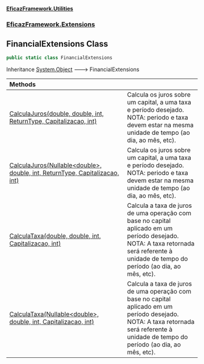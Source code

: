#### [EficazFramework.Utilities](EficazFrameworkUtilities.md 'EficazFramework Utilities')
### [EficazFramework.Extensions](EficazFrameworkUtilities.md#EficazFramework_Extensions 'EficazFramework.Extensions')
## FinancialExtensions Class
```csharp
public static class FinancialExtensions
```

Inheritance [System.Object](https://docs.microsoft.com/en-us/dotnet/api/System.Object 'System.Object') &#129106; FinancialExtensions  

| Methods | |
| :--- | :--- |
| [CalculaJuros(double, double, int, ReturnType, Capitalizacao, int)](FinancialExtensions_CalculaJuros(double_double_int_ReturnType_Capitalizacao_int).md 'EficazFramework.Extensions.FinancialExtensions.CalculaJuros(double, double, int, EficazFramework.Extensions.FinancialExtensions.ReturnType, EficazFramework.Extensions.FinancialExtensions.Capitalizacao, int)') | Calcula os juros sobre um capital, a uma taxa e período desejado.<br/>NOTA: periodo e taxa devem estar na mesma unidade de tempo (ao dia, ao mês, etc).<br/> |
| [CalculaJuros(Nullable&lt;double&gt;, double, int, ReturnType, Capitalizacao, int)](FinancialExtensions_CalculaJuros(Nullable_double__double_int_ReturnType_Capitalizacao_int).md 'EficazFramework.Extensions.FinancialExtensions.CalculaJuros(System.Nullable&lt;double&gt;, double, int, EficazFramework.Extensions.FinancialExtensions.ReturnType, EficazFramework.Extensions.FinancialExtensions.Capitalizacao, int)') | Calcula os juros sobre um capital, a uma taxa e período desejado.<br/>NOTA: periodo e taxa devem estar na mesma unidade de tempo (ao dia, ao mês, etc).<br/> |
| [CalculaTaxa(double, double, int, Capitalizacao, int)](FinancialExtensions_CalculaTaxa(double_double_int_Capitalizacao_int).md 'EficazFramework.Extensions.FinancialExtensions.CalculaTaxa(double, double, int, EficazFramework.Extensions.FinancialExtensions.Capitalizacao, int)') | Calcula a taxa de juros de uma operação com base no capital aplicado em um período desejado.<br/>NOTA: A taxa retornada será referente à unidade de tempo do período (ao dia, ao mês, etc).<br/> |
| [CalculaTaxa(Nullable&lt;double&gt;, double, int, Capitalizacao, int)](FinancialExtensions_CalculaTaxa(Nullable_double__double_int_Capitalizacao_int).md 'EficazFramework.Extensions.FinancialExtensions.CalculaTaxa(System.Nullable&lt;double&gt;, double, int, EficazFramework.Extensions.FinancialExtensions.Capitalizacao, int)') | Calcula a taxa de juros de uma operação com base no capital aplicado em um período desejado.<br/>NOTA: A taxa retornada será referente à unidade de tempo do período (ao dia, ao mês, etc).<br/> |
